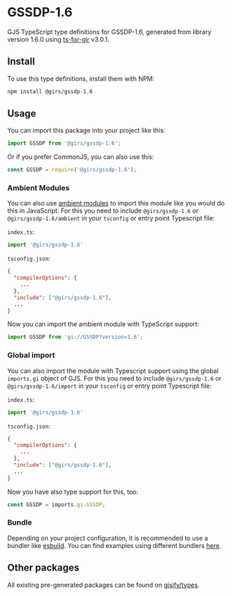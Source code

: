 
# GSSDP-1.6

GJS TypeScript type definitions for GSSDP-1.6, generated from library version 1.6.0 using [ts-for-gir](https://github.com/gjsify/ts-for-gir) v3.0.1.


## Install

To use this type definitions, install them with NPM:
```bash
npm install @girs/gssdp-1.6
```

## Usage

You can import this package into your project like this:
```ts
import GSSDP from '@girs/gssdp-1.6';
```

Or if you prefer CommonJS, you can also use this:
```ts
const GSSDP = require('@girs/gssdp-1.6');
```

### Ambient Modules

You can also use [ambient modules](https://github.com/gjsify/ts-for-gir/tree/main/packages/cli#ambient-modules) to import this module like you would do this in JavaScript.
For this you need to include `@girs/gssdp-1.6` or `@girs/gssdp-1.6/ambient` in your `tsconfig` or entry point Typescript file:

`index.ts`:
```ts
import '@girs/gssdp-1.6'
```

`tsconfig.json`:
```json
{
  "compilerOptions": {
    ...
  },
  "include": ["@girs/gssdp-1.6"],
  ...
}
```

Now you can import the ambient module with TypeScript support: 

```ts
import GSSDP from 'gi://GSSDP?version=1.6';
```

### Global import

You can also import the module with Typescript support using the global `imports.gi` object of GJS.
For this you need to include `@girs/gssdp-1.6` or `@girs/gssdp-1.6/import` in your `tsconfig` or entry point Typescript file:

`index.ts`:
```ts
import '@girs/gssdp-1.6'
```

`tsconfig.json`:
```json
{
  "compilerOptions": {
    ...
  },
  "include": ["@girs/gssdp-1.6"],
  ...
}
```

Now you have also type support for this, too:

```ts
const GSSDP = imports.gi.GSSDP;
```

### Bundle

Depending on your project configuration, it is recommended to use a bundler like [esbuild](https://esbuild.github.io/). You can find examples using different bundlers [here](https://github.com/gjsify/ts-for-gir/tree/main/examples).

## Other packages

All existing pre-generated packages can be found on [gjsify/types](https://github.com/gjsify/types).

